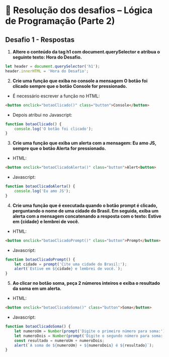 # 🚀 Resolução dos desafios – Lógica de Programação (Parte 2)
## Desafio 1 - Respostas
1. **Altere o conteúdo da tag h1 com document.querySelector e atribua o seguinte texto: Hora do Desafio.**
```js
let header = document.querySelector('h1');
header.innerHTML = 'Hora do Desafio';
```
2. **Crie uma função que exiba no console a mensagem O botão foi clicado sempre que o botão Console for pressionado.**
- É necessário escrever a função no HTML:
``` html
<button onclick="botaoClicado()" class="button">Console</button>
```
- Depois atribui no Javascript:
```js
function botaoClicado() {
    console.log('O botão foi clicado');
}
```
3. **Crie uma função que exiba um alerta com a mensagem: Eu amo JS, sempre que o botão Alerta for pressionado.**
- HTML: 
``` html
<button onclick="botaoClicadoAlerta()" class="button">Alert<button>
```
- Javascript: 
```js
function botaoClicadoAlerta() {
    console.log('Eu amo JS');
}
```
4. **Crie uma função que é executada quando o botão prompt é clicado, perguntando o nome de uma cidade do Brasil. Em seguida, exiba um alerta com a mensagem concatenando a resposta com o texto: Estive em {cidade} e lembrei de você.**
- HTML:
``` html
<button onclick="botaoClicadoPrompt()" class="button">Prompt</button>
```
- Javascript:
```js
function botaoClicadoPrompt() {
    let cidade = prompt('Cite uma cidade do Brasil:');
    alert(`Estive em ${cidade} e lembrei de você.`);
}
```
5. **Ao clicar no botão soma, peça 2 números inteiros e exiba o resultado da soma em um alerta.**
- HTML:
``` html
<button onclick="botaoClicadoSoma()" class="button">Soma</button>
```
- Javascript:
```js
function botaoClicadoSoma() {
    let numeroUm = Number(prompt('Digite o primeiro número para soma:'));
    let numeroDois = Number(prompt('Digite o segundo número para soma:'));
    const resultado = numeroUm + numeroDois;
    alert(`A soma de ${numeroUm} + ${numeroDois} é ${resultado}`);   
}
```